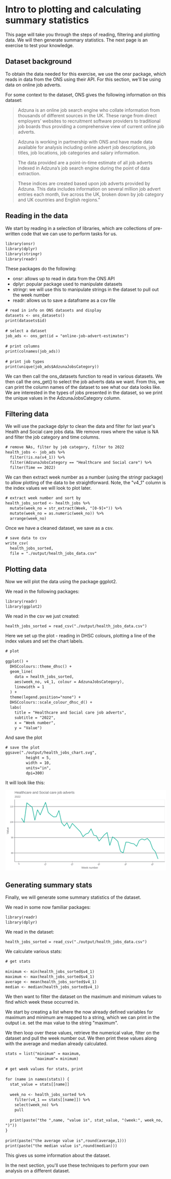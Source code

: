 # Intro to plotting and calculating summary statistics

This page will take you through the steps of reading, filtering and plotting data. We will then generate summary statistics. The next page is an exercise to test your knowledge. 

## Dataset background

To obtain the data needed for this exercise, we use the onsr package, which reads in data from the ONS using their API. For this section, we'll be using data on online job adverts. 

For some context to the dataset, ONS gives the following information on this dataset:

> Adzuna is an online job search engine who collate information from thousands of different sources in the UK. These range from direct employers’ websites to recruitment software providers to traditional job boards thus providing a comprehensive view of current online job adverts. 

> Adzuna is working in partnership with ONS and have made data available for analysis including online advert job descriptions, job titles, job locations, job categories and salary information.

> The data provided are a point-in-time estimate of all job adverts indexed in Adzuna’s job search engine during the point of data extraction.

> These indices are created based upon job adverts provided by Adzuna. This data includes information on several million job advert entries each month, live across the UK, broken down by job category and UK countries and English regions."

## Reading in the data

We start by reading in a selection of libraries, which are collections of pre-written code that we can use to perform tasks for us. 

```
library(onsr)
library(dplyr)
library(stringr)
library(readr)
```
These packages do the following:

- onsr: allows up to read in data from the ONS API
- dplyr: popular package used to manipulate datasets
- stringr: we will use this to manipulate strings in the dataset to pull out the week number
- readr: allows us to save a dataframe as a csv file

```
# read in info on ONS datasets and display
datasets <- ons_datasets()
print(datasets$id)

# select a dataset
job_ads <- ons_get(id = "online-job-advert-estimates")

# print columns
print(colnames(job_ads))

# print job types
print(unique(job_ads$AdzunaJobsCategory))
```

We can then call the ons_datasets function to read in various datasets. We then call the ons_get() to select the job adverts data we want. From this, we can print the column names of the dataset to see what our data looks like. We are interested in the types of jobs presented in the dataset, so we print the unique values in the AdzunaJobsCategory column. 

## Filtering data

We will use the package dplyr to clean the data and filter for last year's Health and Social care jobs data. We remove rows where the value is NA and filter the job category and time columns.

```
# remove NAs, filter by job category, filter to 2022
health_jobs <- job_ads %>%
  filter(!is.na(v4_1)) %>%
  filter(AdzunaJobsCategory == "Healthcare and Social care") %>%
  filter(Time == 2022)
```
We can then extract week number as a number (using the stringr package) to allow plotting of the data to be straightforward. Note, the "v4_1" column is the index values we will look to plot later. 

```
# extract week number and sort by
health_jobs_sorted <- health_jobs %>%
  mutate(week_no = str_extract(Week, "[0-9]+")) %>%
  mutate(week_no = as.numeric(week_no)) %>%
  arrange(week_no)
```

Once we have a cleaned dataset, we save as a csv. 

```
# save data to csv
write_csv(
  health_jobs_sorted,
  file = "./output/health_jobs_data.csv"
```

## Plotting data

Now we will plot the data using the package ggplot2. 

We read in the following packages:

```
library(readr)
library(ggplot2)
```

We read in the csv we just created:

```
health_jobs_sorted = read_csv("./output/health_jobs_data.csv")
```
Here we set up the plot - reading in DHSC colours, plotting a line of the index values and set the chart labels. 

```
# plot

ggplot() +
  DHSCcolours::theme_dhsc() +
  geom_line(
    data = health_jobs_sorted,
    aes(week_no, v4_1, colour = AdzunaJobsCategory),
    linewidth = 1
  ) +
  theme(legend.position="none") +
  DHSCcolours::scale_colour_dhsc_d() +
  labs(
    title = "Healthcare and Social care job adverts",
    subtitle = "2022",
    x = "Week number",
    y = "Value")
```
And save the plot

```
# save the plot
ggsave("./output/health_jobs_chart.svg",
         height = 5,
         width = 10,
         units="in",
         dpi=300)
```

It will look like this:

![alt text](health_jobs_chart.svg)


## Generating summary stats

Finally, we will generate some summary statistics of the dataset.

We read in some now familiar packages:

```
library(readr)
library(dplyr)
```

We read in the dataset:

```
health_jobs_sorted = read_csv("./output/health_jobs_data.csv")
```

We calculate various stats:

```
# get stats

minimum <- min(health_jobs_sorted$v4_1)
maximum <- max(health_jobs_sorted$v4_1)
average <- mean(health_jobs_sorted$v4_1)
median <- median(health_jobs_sorted$v4_1)
```

We then want to filter the dataset on the maximum and minimum values to find which week these occurred in. 

We start by creating a list where the now already defined variables for maximum and minimum are mapped to a string, which we can print in the output i.e. set the max value to the string "maximum". 

We then loop over these values, retrieve the numerical value, filter on the dataset and pull the week number out. We then print these values along with the average and median already calculated. 

```
stats = list("minimum" = maximum,
             "maximum"= minimum)

# get week values for stats, print

for (name in names(stats)) {
  stat_value = stats[[name]]

  week_no <- health_jobs_sorted %>%
    filter(v4_1 == stats[[name]]) %>%
    select(week_no) %>%
    pull

  print(paste("the ",name, "value is", stat_value, "(week:", week_no, ")"))
}

print(paste("the average value is",round(average,1)))
print(paste("the median value is",round(median)))
```
This gives us some information about the dataset.

In the next section, you'll use these techniques to perform your own analysis on a different dataset.
